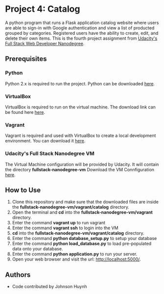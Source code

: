 # Project 4: Catalog
A python program that runs a Flask application catalog website where users are able to sign-in with Google authentication and view a list of producted grouped by categories. Registered users have the ability to create, edit, and delete their own items. This is the fourth project assignment from [Udacity's Full Stack Web Developer Nanodegree](https://www.udacity.com/nanodegree).

## Prerequisites

### Python
Python 2.x is required to run the project. Python can be downloaded [here](https://www.python.org/downloads/).

### VirtualBox
VirtualBox is required to run on the virtual machine. The download link can be found here [here](https://www.virtualbox.org/wiki/Download_Old_Builds_5_1).

### Vagrant
Vagrant is required and used with VirtualBox to create a local development environment. You can download it [here](https://www.vagrantup.com/downloads.html).

### Udacity's Full Stack Nanodegree VM
The Virtual Machine configuration will be provided by Udacity. It will contain the directory **fullstack-nanodegree-vm** Download the VM Connfiguration [here](https://github.com/udacity/fullstack-nanodegree-vm).

## How to Use
1. Clone this repository and make sure that the downloaded files are inside the **fullstack-nanodegree-vm/vagrant/catalog** directory.
2. Open the terminal and **cd** into the **fullstack-nanodegree-vm/vagrant** directory.<br>
3. Enter the command **vagrant up** to run vagrant<br>
4. Enter the command **vagrant ssh** to login into the VM<br>
5. **cd** into the **fullstack-nanodegree-vm/vagrant/catalog** directory.
6. Enter the command **python database_setup.py** to setup your database<br>
7. Enter the command **python load_database.py** to load pre-populated data onto your database.<br>
8. Enter the command **python application.py** to run your server.<br>
9. Open your web browser and visit the url: [http://localhost:5000/](http://localhost:5000/).<br>

## Authors
- Code contributed by Johnson Huynh
